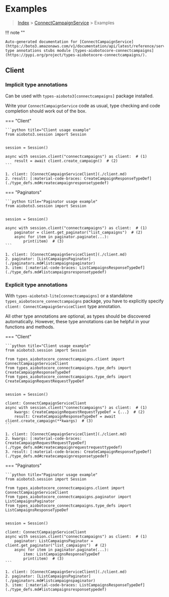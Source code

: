 # Examples

> [Index](../README.md) > [ConnectCampaignService](./README.md) > Examples

!!! note ""

    Auto-generated documentation for [ConnectCampaignService](https://boto3.amazonaws.com/v1/documentation/api/latest/reference/services/connectcampaigns.html#ConnectCampaignService)
    type annotations stubs module [types-aiobotocore-connectcampaigns](https://pypi.org/project/types-aiobotocore-connectcampaigns/).

## Client

### Implicit type annotations

Can be used with `types-aioboto3[connectcampaigns]` package installed.

Write your `ConnectCampaignService` code as usual,
type checking and code completion should work out of the box.



=== "Client"

    ```python title="Client usage example"
    from aioboto3.session import Session


    session = Session()

    async with session.client("connectcampaigns") as client:  # (1)
        result = await client.create_campaign()  # (2)
    ```

    1. client: [ConnectCampaignServiceClient](./client.md)
    2. result: [:material-code-braces: CreateCampaignResponseTypeDef](./type_defs.md#createcampaignresponsetypedef) 



=== "Paginators"

    ```python title="Paginator usage example"
    from aioboto3.session import Session


    session = Session()

    async with session.client("connectcampaigns") as client:  # (1)
        paginator = client.get_paginator("list_campaigns")  # (2)
        async for item in paginator.paginate(...):
            print(item)  # (3)
    ```

    1. client: [ConnectCampaignServiceClient](./client.md)
    2. paginator: [ListCampaignsPaginator](./paginators.md#listcampaignspaginator)
    3. item: [:material-code-braces: ListCampaignsResponseTypeDef](./type_defs.md#listcampaignsresponsetypedef) 




### Explicit type annotations

With `types-aioboto3-lite[connectcampaigns]`
or a standalone `types_aiobotocore_connectcampaigns` package, you have to explicitly specify
`client: ConnectCampaignServiceClient` type annotation.

All other type annotations are optional, as types should be discovered automatically.
However, these type annotations can be helpful in your functions and methods.


=== "Client"

    ```python title="Client usage example"
    from aioboto3.session import Session

    from types_aiobotocore_connectcampaigns.client import ConnectCampaignServiceClient
    from types_aiobotocore_connectcampaigns.type_defs import CreateCampaignResponseTypeDef
    from types_aiobotocore_connectcampaigns.type_defs import CreateCampaignRequestRequestTypeDef


    session = Session()

    client: ConnectCampaignServiceClient
    async with session.client("connectcampaigns") as client:  # (1)
        kwargs: CreateCampaignRequestRequestTypeDef = {...}  # (2)
        result: CreateCampaignResponseTypeDef = await client.create_campaign(**kwargs)  # (3)
    ```

    1. client: [ConnectCampaignServiceClient](./client.md)
    2. kwargs: [:material-code-braces: CreateCampaignRequestRequestTypeDef](./type_defs.md#createcampaignrequestrequesttypedef) 
    3. result: [:material-code-braces: CreateCampaignResponseTypeDef](./type_defs.md#createcampaignresponsetypedef) 



=== "Paginators"

    ```python title="Paginator usage example"
    from aioboto3.session import Session

    from types_aiobotocore_connectcampaigns.client import ConnectCampaignServiceClient
    from types_aiobotocore_connectcampaigns.paginator import ListCampaignsPaginator
    from types_aiobotocore_connectcampaigns.type_defs import ListCampaignsResponseTypeDef


    session = Session()

    client: ConnectCampaignServiceClient
    async with session.client("connectcampaigns") as client:  # (1)
        paginator: ListCampaignsPaginator = client.get_paginator("list_campaigns")  # (2)
        async for item in paginator.paginate(...):
            item: ListCampaignsResponseTypeDef
            print(item)  # (3)
    ```

    1. client: [ConnectCampaignServiceClient](./client.md)
    2. paginator: [ListCampaignsPaginator](./paginators.md#listcampaignspaginator)
    3. item: [:material-code-braces: ListCampaignsResponseTypeDef](./type_defs.md#listcampaignsresponsetypedef) 




